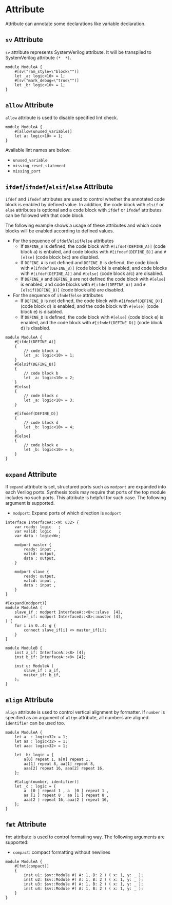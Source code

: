 # Attribute

Attribute can annotate some declarations like variable declaration.

## `sv` Attribute

`sv` attribute represents SystemVerilog attribute.
It will be transpiled to SystemVerilog attribute `(*  *)`.

```veryl,playground
module ModuleA {
    #[sv("ram_style=\"block\"")]
    let _a: logic<10> = 1;
    #[sv("mark_debug=\"true\"")]
    let _b: logic<10> = 1;
}
```

## `allow` Attribute

`allow` attribute is used to disable specified lint check.

```veryl,playground
module ModuleA {
    #[allow(unused_variable)]
    let a: logic<10> = 1;
}
```

Available lint names are below:

* `unused_variable`
* `missing_reset_statement`
* `missing_port`

## `ifdef`/`ifndef`/`elsif`/`else` Attribute

`ifdef` and `ifndef` attributes are used to control whether the annotated code block is enabled by defined value.
In addition, the code block with `elsif` or `else` attributes is optional and a code block with `ifdef` or `ifndef` attributes can be followed with that code block.

The following example shows a usage of these attributes and which code blocks will be enabled according to defined values.

* For the sequence of `ifdef`/`elsif`/`else` attributes
    * If `DEFINE_A` is defined, the code block with `#[ifdef(DEFINE_A)]` (code block a) is enbaled, and code blocks with `#[ifndef(DEFINE_B)]` and `#[else]` (code block b/c) are disabled.
    * If `DEFINE_A` is not defined and `DEFINE_B` is defiend, the code block with `#[ifndef(DEFINE_B)]` (code block b) is enabled, and code blocks with `#[ifdef(DEFINE_A)]` and `#[else]` (code block a/c) are disabled.
    * If `DEFINE_A` and `DEFINE_B` are not defined the code block with `#[else]` is enabled, and code blocks with `#[ifdef(DEFINE_A)]` and `#[elsif(DEFINE_B)]` (code block a/b) are disabled.
* For the sequence of `ifndef`/`else` attributes
    * If `DEFINE_D` is not defined, the code block with `#[ifndef(DEFINE_D)]` (code block d) is enabled, and the code block with `#[else]` (code block e) is disabled.
    * If `DEFINE_D` is defined, the code block with `#[else]` (code block e) is enabled, and the code block with `#[ifndef(DEFINE_D)]` (code block d) is disabled.

```veryl,playground
module ModuleA {
    #[ifdef(DEFINE_A)]
    {
        // code block a
        let _a: logic<10> = 1;
    }
    #[elsif(DEFINE_B)]
    {
        // code block b
        let _a: logic<10> = 2;
    }
    #[else]
    {
        // code block c
        let _a: logic<10> = 3;
    }

    #[ifndef(DEFINE_D)]
    {
        // code block d
        let _b: logic<10> = 4;
    }
    #[else]
    {
        // code block e
        let _b: logic<10> = 5;
    }
}
```

## `expand` Attribute

If `expand` attribute is set, structured ports such as `modport` are expanded into each Verilog ports.
Synthesis tools may require that ports of the top module includes no such ports. This attribute is helpful for such case.
The following argument is supported.

* `modport`: Expand ports of which direction is `modport`

```veryl,playground
interface InterfaceA::<W: u32> {
    var ready: logic   ;
    var valid: logic   ;
    var data : logic<W>;

    modport master {
        ready: input ,
        valid: output,
        data : output,
    }

    modport slave {
        ready: output,
        valid: input ,
        data : input ,
    }
}

#[expand(modport)]
module ModuleA (
    slave_if : modport InterfaceA::<8>::slave  [4],
    master_if: modport InterfaceA::<8>::master [4],
) {
    for i in 0..4: g {
        connect slave_if[i] <> master_if[i];
    }
}

module ModuleB {
    inst a_if: InterfaceA::<8> [4];
    inst b_if: InterfaceA::<8> [4];

    inst u: ModuleA (
        slave_if : a_if,
        master_if: b_if,
    );
}
```

## `align` Attribute

`align` attribute is used to control vertical alignment by formatter.
If `number` is specified as an argument of `align` attribute, all numbers are aligned.
`identifier` can be used too.

```veryl,playground
module ModuleA {
    let a  : logic<32> = 1;
    let aa : logic<32> = 1;
    let aaa: logic<32> = 1;

    let _b: logic = {
        a[0] repeat 1, a[0] repeat 1,
        aa[1] repeat 8, aa[1] repeat 8,
        aaa[2] repeat 16, aaa[2] repeat 16,
    };

    #[align(number, identifier)]
    let _c : logic = {
        a  [0 ] repeat 1 , a  [0 ] repeat 1 ,
        aa [1 ] repeat 8 , aa [1 ] repeat 8 ,
        aaa[2 ] repeat 16, aaa[2 ] repeat 16,
    };
}
```

## `fmt` Attribute

`fmt` attribute is used to control formatiing way.
The following arguments are supported:

* `compact`: compact formatting without newlines

```veryl,playground
module ModuleA {
    #[fmt(compact)]
    {
        inst u1: $sv::Module #( A: 1, B: 2 ) ( x: 1, y: _ );
        inst u2: $sv::Module #( A: 1, B: 2 ) ( x: 1, y: _ );
        inst u3: $sv::Module #( A: 1, B: 2 ) ( x: 1, y: _ );
        inst u4: $sv::Module #( A: 1, B: 2 ) ( x: 1, y: _ );
    }
}
```
